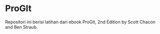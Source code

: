 # ProGIt
Repositori ini berisi latihan dari ebook ProGit, 2nd Edition by Scott Chacon and Ben Straub.
